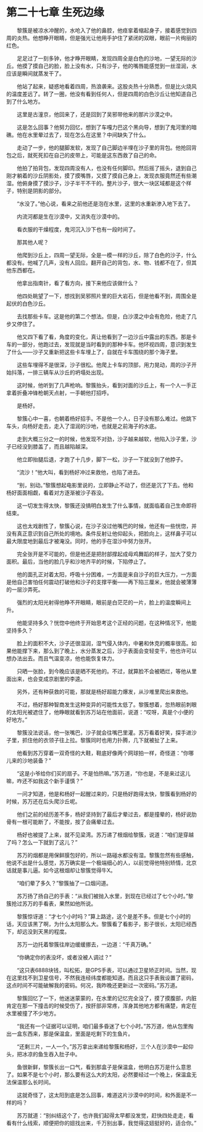 # 第二十七章 生死边缘


　　黎簇是被凉水冲醒的，水呛入了他的鼻腔，他痉挛着缩起身子，接着感觉到四周的炎热。他想睁开眼睛，但是强光让他用手护住了紧闭的双眼，眼前一片绚丽的红色。

　　足足过了一刻多钟，他才睁开眼睛，发现四周全是白色的沙地，一望无际的沙丘。他摸了摸自己的脸，脸上没有水，只有沙子，他的嘴唇能感觉到一丝湿润，水应该是瞬间就蒸发干了。

　　他站了起来，疑惑地看着四周，热浪袭来。这股炎热十分熟悉，但是比火烧风的温度差远了。转了一圈，他没有看到任何人，但是四周的白色沙丘让他知道自己到了什么地方。

　　这里是古潼京，他回来了，还是回到了吴邪带他来的那片沙漠之中。

　　这是怎么回事？他努力回忆，想到了车嘎力巴这个黑向导，想到了鬼河里的暗礁。他在水里晕过去了，现在怎么在这里？中间缺失了什么。

　　走动了一步，他的腿脚发软，发现了自己脚边半埋在沙子里的背包。他抢回背包之后，就死死扣在自己的皮带上，可能是这东西救了自己的命。

　　他拍了拍背包，发现四周没有人，也没有任何脚印。然后摇了摇头，退到自己刚才躺着的沙丘阴影处，摸了摸嘴唇，又摸了摸自己身上，发现衣服竟然还有些潮湿。他俯身摸了摸沙子，沙子半干不干的。整片沙子，很大一块区域都是这个样子，特别是阴影的部分。

　　“水没了。”他心说，看来之前他还是泡在水里，这里的水重新渗入地下去了。

　　内流河都是生在沙漠中，又消失在沙漠中的。

　　看衣服的干燥程度，鬼河沉入沙下也有一段时间了。

　　那其他人呢？

　　他爬到沙丘上，四周一望无际，全是一模一样的沙丘，除了白色的沙子，什么都没有。他喊了几声，没有人回应。翻开自己的背包，水、物、钱都不在了，但其他东西都在。

　　他拿出指南针，看了看方向，接下来他应该做什么？

　　他四处眺望了一下，想找到吴邪照片里的巨大岩石，但是他看不到，周围全是起伏的白色沙丘。

　　去找那些卡车。这是他的第二个想法。但是，白沙漠之中会有危险，他走了几步又停住了。

　　他又四下看了看，角度的变化，真让他看到了一边沙丘中露出的东西。那是卡车的一部分，他跑过去，发现就是当时看到的那种卡车。他环视四周，意识到发生了什么——沙子又重新把这些卡车埋上了，自就在卡车围绕的那个海子里。

　　这些车埋得不是很深，沙子很松。他爬上卡车的顶部，用力晃动，周的沙子开始抖落，一排三辆车从沙丘的坍塌处出现。

　　这时候，他听到了几声枪响。黎簇抬头，看到对面的沙丘上，有一个人一手正拿着折叠冲锋枪朝天点射，一手朝他打招呼。

　　是杨好。

　　黎簇心中一喜，也朝着杨好招手。不是他一个人，日子没有那么难过。他跳下车头，向杨好走去，走入了湿润的沙地，也就是之前海子的水底。

　　走到大概三分之一的时候，他发现不对劲，沙子越来越软，他陷入沙子里，沙子已经没到膝盖了，而且越陷越深。

　　他立即抬腿后退，才跑了十几步，脚下一松，沙子一下就没到了他脖子。

　　“流沙！”他大叫，看到杨好冲过来救他，也陷了进去。

　　“别，别动。”黎簇想起电影里说的，立即静止不动了，但还是沉了下去。他和杨好面面相觑，看着对方逐渐被沙子吞没。

　　这一切发生得太快，黎簇还没搞明白发生了什么事情，就面临着自己生命即将结束。

　　这也太戏剧性了，黎簇心说，在沙子没过他嘴巴的时候，他还有一些恍惚，并没有真正意识到自己所处的境地。条件反射让他仰起头，把脸向上，这样鼻子可以最大限度地到最后才被淹没。同时，他的手在湿沙中努力张开。

　　完全张开是不可能的，但是他还是把肘部撑起成母鸡舞蹈的样子，加大了受力面积。最后，当他的脸几乎和沙地齐平的时候，下陷停止了。

　　他的面孔正对着太阳，呼吸十分困难，一方面是来自沙子的巨大压力，一方面是他自己害怕任何震动打破他和沙子的支撑平衡——再下陷三厘米，他就会被薄薄的一层沙弄死。

　　强烈的太阳光射得他睁不开眼睛，眼前是白茫茫的一片，脸上的温度瞬间上升。

　　他能坚持多久？恍惚中他终于开始思考这个正经的问题，在这种情况下，他能坚持多久？

　　脸上的面积不大，沙子还很湿润，湿气侵入体内，中暑和休克的概率很高。如果他能撑下来，那么到了晚上，水分蒸发之后，沙子表面会变轻变干，他也许可以想办法出去。而且气温变凉，他也能恢复体力。

　　只晒一张脸，到今晚应该是晒不死他的。不过，就算脸不会被晒烂，等他从里面出来，也会变成京剧里的李逵。

　　另外，还有种获救的可能，那就是杨好超能力爆发，从沙堆里爬出来救他。

　　不过，杨好那种智商发生这种变异的可能性太低了。黎簇想着，忽热眼前刺眼的太阳光被遮住了，他睁眼就看到苏万站在他面前，说道：“哎呀，真是个小便的好地方。”

　　黎簇没法说话，他一张嘴巴，沙子就会往嘴巴里灌。苏万看着好笑，探手进沙子里，抓住他的衣领子往上拉。黎簇同时也用力扑腾，几下就被扯了上来。

　　他看到苏万穿着一双奇怪的大鞋，鞋底好像两个网球拍一样，奇怪道：“你哪儿来的沙地装备？”

　　“这是小爷给你们买的扇子。不是怕热嘛。”苏万道，“你也是，不是来过这儿嘛，咋还不如我这个新手谨慎？”

　　一问才知道，他是和杨好一起醒过来的，只是杨好跑得太快，黎簇看到杨好的时候，苏万还在后头爬沙丘呢。

　　他们之前的经历差不多，杨好坚持到了最后才晕过去，都是撞晕的，杨好说肋骨有一根可能断了，不能按，按了会痛晕过去。

　　杨好也被提了上来，就不见梁湾。苏万递了根烟给黎簇，说道：“咱们是穿越了吗？怎么一下就到了这儿？”

　　苏万的烟都是用保鲜膜包好的，所以一路碰水都没有湿。黎簇忽然有些感触，他说不出是什么感觉，苏万确实是一个极端细心的人，以前觉得他特别矫情，北京话就是事儿逼。如今这根烟却让黎簇觉得牛X。

　　“咱们晕了多久？”黎簇抽了一口烟问道。

　　苏万扬了扬自己的手表：“从我们被抛入水里，到现在已经过了七个小时。”黎簇抢过苏万的手看表，果然如他所说。

　　黎簇惊讶道：“才七个小时吗？”算上路途，这个是差不多。但是七个小时的话，天应该黑了啊，为什么太阳那么大。黎簇看了看影子，影子很长，太阳已经西下，却远没到天黑的程度。

　　苏万一边托着黎簇往岸边缓缓挪去，一边道：“千真万确。”

　　“你确定你的表没坏，或者没被人调过？”

　　“这只表6888块钱，叫松拓，是GPS手表，可以通过卫星矫正时间。当然，现在这里找不到卫星信号，不然我连经纬度都能知道。而且这只手表我设置了密码，这点时间不可能破解我的密码。何况，我昨晚还更新过一次密码。”苏万道。

　　黎簇回忆了一下，他迷迷蒙蒙的，在水里的记忆完全没了，摸了摸腹部，内脏肯定在那一下撞击的时候受伤了，按肝部非常疼，浑身其他地方都有痛楚，肯定在水里被撞了不少地方。

　　“我还有一个证据可以证明，咱们最多昏迷了七个小时。”苏万道，他从包里掏出一盒东西来，那是保温盒，里面是吃剩下的生鱼片。

　　“还剩三片，一人一个。”苏万拿出来递给黎簇和杨好，三个人在沙漠中一起仰头，把冰凉的鱼生吞入肚子中。

　　鱼很新鲜，黎簇长出一口气，看到那盒子是保温盒，他明白苏万是什么意思了。如果不是七个小时，那么要有这么大的太阳，必然要经过一个晚上，保温盒无法保温那么长时间。

　　这就奇怪了，这太阳到底是怎么回事，难道这片沙漠中的时间，和外面是不一样的吗？

　　苏万就道：“别纠结这个了，也许我们起得太早都没发觉，赶快四处走走，看看有什么线索，顺便把你的妞找出来，千万别出事，我觉得这妞挺好的，适合你。”

